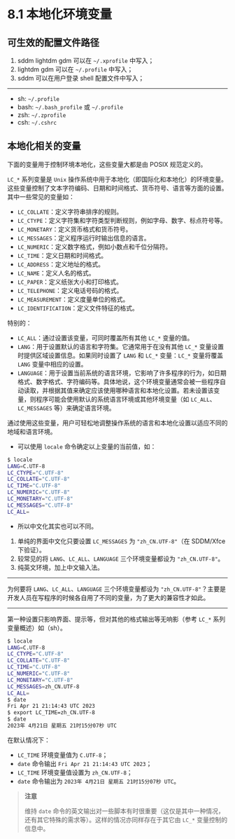 # 8.1 本地化环境变量

## 可生效的配置文件路径

1. sddm lightdm gdm 可以在 `~/.xprofile` 中写入；
2. lightdm gdm 可以在 `~/.profile` 中写入；
3. sddm 可以在用户登录 shell 配置文件中写入；

---

- sh: `~/.profile`
- bash: `~/.bash_profile` 或 `~/.profile`
- zsh: `~/.zprofile`
- csh: `~/.cshrc`

## 本地化相关的变量

下面的变量用于控制环境本地化，这些变量大都是由 POSIX 规范定义的。

`LC_*` 系列变量是 `Unix` 操作系统中用于本地化（即国际化和本地化）的环境变量。这些变量控制了文本字符编码、日期和时间格式、货币符号、语言等方面的设置。其中一些常见的变量如：

- `LC_COLLATE`：定义字符串排序的规则。
- `LC_CTYPE`：定义字符集和字符类型判断规则，例如字母、数字、标点符号等。
- `LC_MONETARY`：定义货币格式和货币符号。
- `LC_MESSAGES`：定义程序运行时输出信息的语言。
- `LC_NUMERIC`：定义数字格式，例如小数点和千位分隔符。
- `LC_TIME`：定义日期和时间格式。
- `LC_ADDRESS`：定义地址的格式。
- `LC_NAME`：定义人名的格式。
- `LC_PAPER`：定义纸张大小和打印格式。
- `LC_TELEPHONE`：定义电话号码的格式。
- `LC_MEASUREMENT`：定义度量单位的格式。
- `LC_IDENTIFICATION`：定义文件特征的格式。

特别的：

- `LC_ALL`：通过设置该变量，可同时覆盖所有其他 `LC_*` 变量的值。
- `LANG`：用于设置默认的语言和字符集。它通常用于在没有其他 `LC_*` 变量设置时提供区域设置信息。如果同时设置了 `LANG` 和 `LC_*` 变量：`LC_*` 变量将覆盖 `LANG` 变量中相应的设置。
- `LANGUAGE`：用于设置当前系统的语言环境，它影响了许多程序的行为，如日期格式、数字格式、字符编码等。具体地说，这个环境变量通常会被一些程序自动读取，并根据其值来确定应该使用哪种语言和本地化设置。若未设置该变量，则程序可能会使用默认的系统语言环境或其他环境变量（如 `LC_ALL`、`LC_MESSAGES` 等）来确定语言环境。

通过使用这些变量，用户可轻松地调整操作系统的语言和本地化设置以适应不同的地域和语言环境。

- 可以使用 `locale` 命令确定以上变量的当前值，如：

```sh
$ locale
LANG=C.UTF-8
LC_CTYPE="C.UTF-8"
LC_COLLATE="C.UTF-8"
LC_TIME="C.UTF-8"
LC_NUMERIC="C.UTF-8"
LC_MONETARY="C.UTF-8"
LC_MESSAGES="C.UTF-8"
LC_ALL=
```

- 所以中文化其实也可以不同。

1. 单纯的界面中文化只要设置 `LC_MESSAGES` 为 `"zh_CN.UTF-8"`（在 SDDM/Xfce 下验证）。
2. 较常见的将 `LANG`、`LC_ALL`、`LANGUAGE` 三个环境变量都设为 `"zh_CN.UTF-8"`。
3. 纯英文环境，加上中文输入法。

---

为何要将 `LANG`、`LC_ALL`、`LANGUAGE` 三个环境变量都设为 `"zh_CN.UTF-8"`？主要是开发人员在写程序的时候各自用了不同的变量，为了更大的兼容性才如此。

---

第一种设置只影响界面、提示等，但对其他的格式输出等无响影（参考 `LC_*` 系列变量概述）如（sh）。

```sh
$ locale
LANG=C.UTF-8
LC_CTYPE="C.UTF-8"
LC_COLLATE="C.UTF-8"
LC_TIME="C.UTF-8"
LC_NUMERIC="C.UTF-8"
LC_MONETARY="C.UTF-8"
LC_MESSAGES=zh_CN.UTF-8
LC_ALL=
$ date
Fri Apr 21 21:14:43 UTC 2023
$ export LC_TIME=zh_CN.UTF-8
$ date
2023年 4月21日 星期五 21时15分07秒 UTC
```

在默认情况下：

- `LC_TIME` 环境变量值为 `C.UTF-8`；
- `date` 命令输出 `Fri Apr 21 21:14:43 UTC 2023`；
- `LC_TIME` 环境变量值设置为 `zh_CN.UTF-8`；
- `date` 命令输出为 `2023年 4月21日 星期五 21时15分07秒 UTC`。

>**注意**
>
>维持 `date` 命令的英文输出对一些脚本有时很重要（这仅是其中一种情况，还有其它特殊的需求等）。这样的情况亦同样存在于其它由 `LC_*` 变量控制的信息中。
